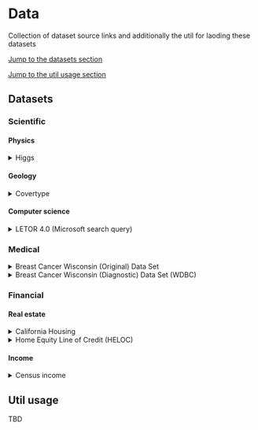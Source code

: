 # Data

Collection of dataset source links and additionally the util for laoding these datasets

[Jump to the datasets section](#datasets)

[Jump to the util usage section](#util-usage)

## Datasets

### Scientific

#### Physics

<details>
<summary>Higgs</summary>

Detailed description:
[CERN](http://opendata.cern.ch/record/328)

Dataset source:
[OpenML](https://www.openml.org/search?type=data&status=active&id=45549)
</details>

#### Geology

<details>
<summary>Covertype</summary>

Detailed description:
[UCI ML repository](https://doi.org/10.24432/C50K5N)

Dataset source:
[UCI ML repository](https://archive.ics.uci.edu/dataset/31/covertype)
</details>

#### Computer science

<details>
<summary>LETOR 4.0 (Microsoft search query)</summary>

Detailed description:
[arXiv](https://arxiv.org/abs/1306.2597)

Dataset source:
[OpenML](https://www.openml.org/search?type=data&status=active&id=45579)
</details>


### Medical

<details>
<summary>Breast Cancer Wisconsin (Original) Data Set</summary>

Detailed description:
[UCI ML repository](https://www.openml.org/search?type=data&sort=runs&id=15&status=active)

Dataset source:
[OpenML](https://www.openml.org/search?type=data&sort=runs&id=15&status=active)
</details>

<details>
<summary>Breast Cancer Wisconsin (Diagnostic) Data Set (WDBC)</summary>

Detailed description:
[UCI ML repository](https://www.openml.org/search?type=data&sort=runs&id=1510&status=active)

Dataset source:
[OpenML](https://www.openml.org/search?type=data&sort=runs&id=1510&status=active)
</details>

### Financial

#### Real estate

<details>
<summary>California Housing</summary>

Detailed description:
[Spatial statistics](https://www.spatial-statistics.com/pace_manuscripts/spletters_ms_dir/statistics_prob_lets/html/ms_sp_lets1.html)

Dataset source:
[StatLib repository](https://www.dcc.fc.up.pt/~ltorgo/Regression/cal_housing.html)
</details>

<details>
<summary>Home Equity Line of Credit (HELOC)</summary>

Detailed description:
[FICO](https://community.fico.com/s/explainable-machine-learning-challenge?tabset-158d9=3)

Dataset source:
[OpenML](https://www.openml.org/search?type=data&status=active&id=45554)
</details>

#### Income

<details>
<summary>Census income</summary>

Detailed description:
[UCI ML repository](https://doi.org/10.24432/C5GP7S)

Dataset source:
[UCI ML repository](https://archive.ics.uci.edu/dataset/20/census+income)
</details>

## Util usage

TBD
